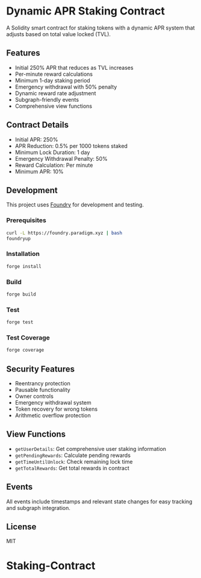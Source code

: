 # Dynamic APR Staking Contract

A Solidity smart contract for staking tokens with a dynamic APR system that adjusts based on total value locked (TVL).

## Features

- Initial 250% APR that reduces as TVL increases
- Per-minute reward calculations
- Minimum 1-day staking period
- Emergency withdrawal with 50% penalty
- Dynamic reward rate adjustment
- Subgraph-friendly events
- Comprehensive view functions

## Contract Details

- Initial APR: 250%
- APR Reduction: 0.5% per 1000 tokens staked
- Minimum Lock Duration: 1 day
- Emergency Withdrawal Penalty: 50%
- Reward Calculation: Per minute
- Minimum APR: 10%

## Development

This project uses [Foundry](https://book.getfoundry.sh/) for development and testing.

### Prerequisites

```bash
curl -L https://foundry.paradigm.xyz | bash
foundryup
```

### Installation

```bash
forge install
```

### Build

```bash
forge build
```

### Test

```bash
forge test
```

### Test Coverage

```bash
forge coverage
```

## Security Features

- Reentrancy protection
- Pausable functionality
- Owner controls
- Emergency withdrawal system
- Token recovery for wrong tokens
- Arithmetic overflow protection

## View Functions

- `getUserDetails`: Get comprehensive user staking information
- `getPendingRewards`: Calculate pending rewards
- `getTimeUntilUnlock`: Check remaining lock time
- `getTotalRewards`: Get total rewards in contract

## Events

All events include timestamps and relevant state changes for easy tracking and subgraph integration.

## License

MIT
# Staking-Contract
